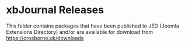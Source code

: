 # xbJournal Releases
This folder contains packages that have been published to JED (Joomla Extensions Directory) and/or are available for download from https://crosborne.uk/downloads
